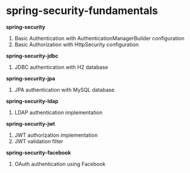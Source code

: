 # spring-security-fundamentals

**spring-security**
  1. Basic Authentication with AuthenticationManagerBuilder configuration
  2. Basic Authorization with HttpSecurity configuration

**spring-security-jdbc**
  1. JDBC authentication with H2 database
  
**spring-security-jpa**
  1. JPA authentication with MySQL database
  
**spring-security-ldap**
  1. LDAP authentication implementation
  
**spring-security-jwt**
  1. JWT authorization implementation
  2. JWT validation filter
  
**spring-security-facebook**
  1. OAuth authentication using Facebook
  